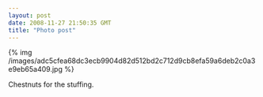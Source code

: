 ```yaml
---
layout: post
date: 2008-11-27 21:50:35 GMT
title: "Photo post"
---
```

{% img /images/adc5cfea68dc3ecb9904d82d512bd2c712d9cb8efa59a6deb2c0a3e9eb65a409.jpg %}

Chestnuts for the stuffing.